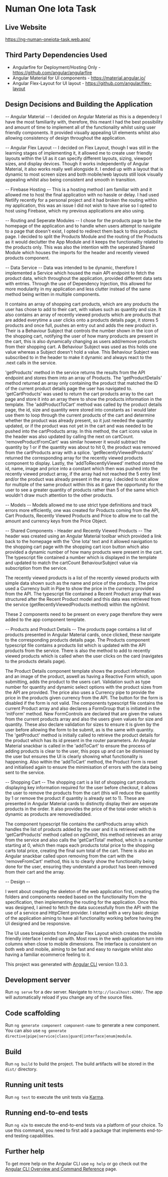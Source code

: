 # Numan One Iota Task

## Live Website
https://ng-numan-oneiota-task.web.app/

## Third Party Dependencies Used

- Angularfire for Deployment/Hosting Only - https://github.com/angular/angularfire
- Angular Material for UI components - https://material.angular.io/
- Angular Flex-Layout for UI layout - https://github.com/angular/flex-layout

## Design Decisions and Building the Application

-- Angular Material --
I decided on Angular Material as this is a dependecy I have the most familiarity with, therefore, this meant I had the best possibility and amount of time to implement all of the functionality whilst using user friendly components. It provided visually appealing UI elements whilst also allowing consistency of design throughout the application. 

-- Angular Flex Layout --
I decided on Flex Layout, though I was still in the learning stages of implementing it, it allowed me to create user friendly layouts within the UI as it can specify different layouts, sizing, viewport sizes, and display devices. Though it works independently of Angular Material, it also works really well alongside it. I ended up with a layout that is dynamic to most screen sizes and both mobile/web layouts still look visually appealing whilst also being consistent and smooth in transition.

-- Firebase Hosting --
This is a hosting method I am familiar with and it allowed me to host the final application with no hassle or delay. I had used Netlify recently for a personal project and it had broken the routing within my application, this was an issue I did not wish to have arise so I opted to host using Firebase, which my previous applications are also using.

-- Routing and Seperate Modules --
I chose for the products page to be the homepage of the application and to handle when users attempt to navigate to a page that doesn't exist, I opted to redirect them back to this products page. I decided to split the Products Module and the routing of the Products as it would declutter the App Module and it keeps the functionality related to the products only. This was also the intention with the seperated Shared Module which houses the imports for the header and recently viewed products component.


-- Data Service --
Data was intended to be dynamic, therefore I implemented a Service which housed the main API endpoint to fetch the product data, which throughout the application, provided different data sets with entries. Through the use of Dependency Injection, this allowed for more modularity in my application and less clutter instead of the same method being written in multiple components. 

It contains an array of shopping cart products, which are any products the user has chose to add to their cart, with values such as quantity and size. It also contains an array of recently viewed products which are products that are added everytime a user clicks onto a products details page, it stores 5 products and once full, pushes an entry out and adds the new product in. Their is a Behaviour Subject that controls the number shown in the icon of the shopping cart, notifying the user of how many products are present in the cart, this is also dynamically changing as users add/remove products from their shopping cart. A Behaviour Subject was used as this holds one value whereas a Subject doesn't hold a value. This Behaviour Subject was subscribed to in the header to make it dynamic and always react to the .next calls in the service. 

'getProducts' method in the service returns the results from the API endpoint and stores them into an array of Products. The 'getProductDetails' method returned an array only containing the product that matched the ID of the current product details page the user has navigated to. 'getCartProducts' was used to return the cart products array to the cart page and store it into an array there to show the products information in the template. The 'addProductToCart' method was called by the product details page, the id, size and quantity were stored into constants as I would later use them to loop through the current products of the cart and determine whether the product was already present, so it just needed the quantity updated, or if the product was not yet in the cart and was needed to be pushed into the cartProducts array. In this method, the cart icons value in the header was also updated by calling the next on cartCount. 'removeProductFromCart' was similar however it would subtract the quantity by 1 or if the quantity was about to hit 0, the product was removed from the cartProducts array with a splice. 'getRecentlyViewedProducts' returned the corresponding array for the recently viewed products component to display. Lastly, the 'addToRecentlyViewed' method stored the id, name, image and price into a constant which then was pushed into the recently viewed product array, if the array had not reached the 5 entry limit and/or the product was already present in the array. I decided to not allow for multiple of the same product within this as it gave the opportunity for the user to see a greater quantity of products rather than 5 of the same which wouldn't draw much attention to the other products.

-- Models --
Models allowed me to use strict type definitions and track errors more efficiently, one was created for Products coming from the API, Cart Products, Recently Viewed Products and Price to allow me to call the amount and currency keys from the Price Object.

-- Shared Components - Header and Recently Viewed Products --
The header was created using an Angular Material toolbar which provided a link back to the homepage with the 'One Iota' text and it allowed navigation to the shopping cart page with the shopping cart icon button which also provided a dynamic number of how many products were present in the cart. The typescript file contained a number which is displayed in the template and updated to match the cartCount BehaviourSubject value via subscription from the service.

The recently viewed products is a list of the recently viewed products with simple data shown such as the name and price of the products. The price used a Currency built in Pipe to show the price in the currency provided from the API. The typescript file contained a Recent Product array that was structured after the Recent Product model and this data was retrieved from the service (getRecentlyViewedProducts method) within the ngOnInit.

These 2 components need to be present on every page therefore they were added to the app component template.

-- Products and Product Details --
The products page contains a list of products presented in Angular Material cards, once clicked, these navigate to the corresponding products details page. The Products component typescript file contains a products list which is updated with the API products from the service. There is also the method to add to recently viewed products which is called when the user clicks on the card (navigates to the products details page).

The Product Details component template shows the product information and an image of the product, aswell as having a Reactive Form which, upon submitting, adds the product to the users cart. Validation such as type number for quantity and dynamic select options with the product sizes from the API are provided. The price also uses a Currency pipe to provide the price in the products given currency from the API. The button for the form is disabled if the form is not valid. The components typescript file contains the current Product array and also declares a FormGroup that is initiated in the 'initForm' method. New FormControls are declared that are given the values from the current products array and also the users given values for size and quantity. These also declare validation for sizes to ensure it is given by the user before allowing the form to be submit, as is the same with quantity. The 'getProduct' method is initially called to retrieve the product details for the product which has its id present in the router parameters. An Angular Material snackbar is called in the 'addToCart' to ensure the process of adding products is clear to the user, this pops up and can be dismissed by the user but ensures the UI is clearly showing what functionality is happening. Also within the 'addToCart' method, the Product Form is reset and initialised again to ensure the minimisation of errors with the data being sent to the service.

-- Shopping Cart --
The shopping cart is a list of shopping cart products displaying key information required for the user before checkout, it allows the user to remove the products from the cart (this will reduce the quantity by 1 or remove the product if quantity is already set to 1). These are presented in Angular Material cards to distinctly display their are seperate products in the order. It also provides the price of the total order which is dynamic as products are removed/added.

The component typescript file contains the cartProducts array which handles the list of products added by the user and it is retrieved with the 'getCartProducts' method called on ngOnInit, this method retrieves an array from the service and also calls the 'getCartTotal' method, which is a number starting at 0, which then maps each products total price to the shopping carts total price, creating the final sum total of the cart. There is also an Angular snackbar called upon removing from the cart with the 'removeFromCart' method, this is to clearly show the functionality being done for the user, ensuring they understand a product has been removed from their cart and the array.

-- Design --

I went about creating the skeleton of the web application first, creating the folders and components needed based on the functionality from the specification, then implementing the routing for the application. Once this was designed, I aimed to fetch the data successfully from the API with the use of a service and HttpClient provider. I started with a very basic design of the application aiming to have all functionality working before having the UI designed and be responsive. 

The UI uses breakpoints from Angular Flex Layout which creates the mobile friendly interface I ended up with. Most rows in the web application turn into columns when close to mobile dimensions. The interface is consistent on both web and mobile, aiming to be fast and easy to navigate whilst also having a familiar ecommerce feeling to it.


This project was generated with [Angular CLI](https://github.com/angular/angular-cli) version 13.0.3.

## Development server

Run `ng serve` for a dev server. Navigate to `http://localhost:4200/`. The app will automatically reload if you change any of the source files.

## Code scaffolding

Run `ng generate component component-name` to generate a new component. You can also use `ng generate directive|pipe|service|class|guard|interface|enum|module`.

## Build

Run `ng build` to build the project. The build artifacts will be stored in the `dist/` directory.

## Running unit tests

Run `ng test` to execute the unit tests via [Karma](https://karma-runner.github.io).

## Running end-to-end tests

Run `ng e2e` to execute the end-to-end tests via a platform of your choice. To use this command, you need to first add a package that implements end-to-end testing capabilities.

## Further help

To get more help on the Angular CLI use `ng help` or go check out the [Angular CLI Overview and Command Reference](https://angular.io/cli) page.
